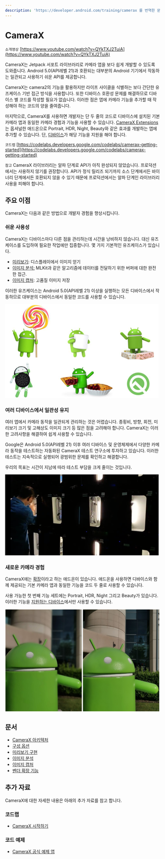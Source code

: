 ```yaml
---
description: 'https://developer.android.com/training/camerax 를 번역한 문서입니다.'
---
```


# CameraX

`소개영상` [https://www.youtube.com/watch?v=QYkTXJ2TuiA](https://www.youtube.com/watch?v=QYkTXJ2TuiA)

CameraX는 Jetpack 서포트 라이브러리로 카메라 앱을 보다 쉽게 개발할 수 있도록 도와줍니다. Android 5.0\(API레벨 21\)과 호환되는 대부분의 Android 기기에서 작동하는 일관되고 사용하기 쉬운 API를 제공합니다.

CameraX는 camera2의 기능을 활용하지만 라이프 사이클을 식별하는 보다 간단한 유즈케이스 기반 접근 방식을 사용합니다. 또한 디바이스 호환성 문제를 해결하므로 디바이스 별 코드를 작성할 필요가 없습니다. 이러한 점은 앱에 카메라 기능을 추가할 때 작성해야 하는 코드의 양을 줄여줍니다.

마지막으로, CameraX를 사용하면 개발자는 단 두 줄의 코드로 디바이스에 설치된 기본 카메라 앱과 동일한 카메라 경험과 기능을 사용할 수 있습니다. [CameraX Extensions](https://developer.android.com/training/camerax/vendor-extensions)는 옵셔널한 애드온으로 Portrait, HDR, Night, Beauty와 같은 효과를 개발하는 앱에 추가할 수 있습니다. 단, [디바이스](https://android.googlesource.com/platform/frameworks/support/+/refs/heads/androidx-master-dev/camera/extensions/ExtensionsSupportedDevices.md)가 해당 기능을 지원을 해야 합니다.

`코드랩` [https://codelabs.developers.google.com/codelabs/camerax-getting-started](https://codelabs.developers.google.com/codelabs/camerax-getting-started)

`참고` CameraX 라이브러리는 알파 단계로 API가 아직 완성되지 않았습니다. 프로덕션에서는 사용하지 않기를 권장합니다. API가 정식 릴리즈 되기까지 소스 단계에서든 바이너리 단계에서든 호환되지 않을 수 있기 때문에 프로덕션에서는 알파 단계인 라이브러리 사용을 피해야 합니다.

## 주요 이점 <a id="toc_1"></a>

CameraX는 다음과 같은 방법으로 개발자 경험을 향상시킵니다.

### 쉬운 사용성 <a id="toc_2"></a>

CameraX는 디바이스마다 다른 점을 관리하는데 시간을 낭비하지 않습니다. 대신 유즈케이스를 도입하여 필요한 작업에만 집중합니다. 몇 가지 기본적인 유즈케이스가 있습니다.

* [미리보기](https://developer.android.com/training/camerax/preview): 디스플레이에서 이미지 얻기
* [이미지 분석:](https://developer.android.com/training/camerax/analyze) MLKit과 같은 알고리즘에 데이터를 전달하기 위한 버퍼에 대한 완전한 접근.
* [이미지 캡처](https://developer.android.com/training/camerax/analyze): 고품질 이미지 저장

이러한 유즈케이스는 Android 5.0\(API레벨 21\) 이상을 실행하는 모든 디바이스에서 작동하므로 대부분의 디바이스에서 동일한 코드를 사용할 수 있습니다.

![&#xADF8;&#xB9BC;1. CameraX&#xB294; Android 5.0\(API&#xB808;&#xBCA8; 21\) &#xC774;&#xC0C1;&#xC744; &#xD0C0;&#xCF13;&#xC73C;&#xB85C; &#xD558;&#xC5EC; &#xB300;&#xBD80;&#xBD84;&#xC758; Android &#xB514;&#xBC14;&#xC774;&#xC2A4;&#xB97C; &#xC9C0;&#xC6D0;&#xD569;&#xB2C8;&#xB2E4;.](../../.gitbook/assets/cx_compatibility.png)

### 여러 디바이스에서 일관성 유지 <a id="toc_3"></a>

여러 앱에서 카메라 동작을 일관되게 관리하는 것은 어렵습니다. 종횡비, 방향, 회전, 미리보기 크기 및 고해상도 이미지 크기 등 많은 점을 고려해야 합니다. CameraX는 이러한 고려사항을 해결하여 쉽게 사용할 수 있습니다.

Google은 Android 5.0\(API레벨 21\) 이후 여러 디바이스 및 운영체제에서 다양한 카메라 동작을 테스트하는 자동화된 CameraX 테스트 연구소에 투자하고 있습니다. 이러한 테스트는 지속적으로 실행되어 광범위한 문제를 확인하고 해결합니다.

우리의 목표는 시간이 지남에 따라 테스트 부담을 크게 줄이는 것입니다.

![&#xADF8;&#xB9BC;2. &#xC790;&#xB3D9;&#xD654; &#xB41C; CameraX &#xD14C;&#xC2A4;&#xD2B8; &#xB7A9;&#xC740; &#xB9CE;&#xC740; &#xB514;&#xBC14;&#xC774;&#xC2A4; &#xD0C0;&#xC785; &#xBC0F; &#xC81C;&#xC870;&#xC5C5;&#xCCB4;&#xC5D0;&#xC11C; &#xC77C;&#xAD00;&#xB41C; API &#xACBD;&#xD5D8;&#xC744; &#xBCF4;&#xC7A5;&#xD569;&#xB2C8;&#xB2E4;.](../../.gitbook/assets/cx_testing-lab.png)

### 새로운 카메라 경험 <a id="toc_4"></a>

CameraX에는 [확장](https://developer.android.com/training/camerax/vendor-extensions)이라고 하는 애드온이 있습니다. 애드온을 사용하면 디바이스와 함께 제공되는 기본 카메라 앱과 동일한 기능을 코드 두 줄로 사용할 수 있습니다.

사용 가능한 첫 번째 기능 세트에는 Portrait, HDR, Night 그리고 Beauty가 있습니다. 이러한 기능을 [지원하는 디바이스](https://android.googlesource.com/platform/frameworks/support/+/refs/heads/androidx-master-dev/camera/extensions/ExtensionsSupportedDevices.md)에서만 사용할 수 있습니다.

![ &#xADF8;&#xB9BC;3. CameraX&#xB294; &#xC778;&#xBB3C; &#xC0AC;&#xC9C4;&#xC744; &#xCC0D;&#xC744; &#xB54C; &#xC0AC;&#xC6A9;&#xD558;&#xBA74; &#xC88B;&#xC740; Portrait &#xAC19;&#xC740; &#xC0C8;&#xB85C;&#xC6B4; &#xC778;&#xC571; &#xACBD;&#xD5D8;&#xC744; &#xC81C;&#xACF5;&#xD569;&#xB2C8;&#xB2E4;. &#xADF8;&#xB9BC;3&#xC740; &#xD654;&#xC6E8;&#xC774; Mate 20 Pro&#xC5D0;&#xC11C; CameraX&#xB97C; &#xC0AC;&#xC6A9;&#xD558;&#xC5EC; &#xCC0D;&#xC740; &#xC0AC;&#xC9C4;&#xC785;&#xB2C8;&#xB2E4;.](../../.gitbook/assets/cx_portrait-mode.png)

## 문서 <a id="toc_5"></a>

* [CameraX 아키텍처](https://developer.android.com/training/camerax/architecture)
* [구성 옵션](https://developer.android.com/training/camerax/configuration)
* [미리보기 구현](https://developer.android.com/training/camerax/preview)
* [이미지 분석](https://developer.android.com/training/camerax/analyze)
* [이미지 캡처](https://developer.android.com/training/camerax/take-photo)
* [벤더 확장 기능](https://developer.android.com/training/camerax/vendor-extensions)

## 추가 자료 <a id="toc_6"></a>

CameraX에 대한 자세한 내용은 아래의 추가 자료를 참고 합니다.

### 코드랩 <a id="toc_7"></a>

* [CameraX 시작하기](https://codelabs.developers.google.com/codelabs/camerax-getting-started)

### 코드 예제 <a id="toc_8"></a>

* [CameraX 공식 예제 앱](https://github.com/android/camera/tree/master/CameraXBasic)

